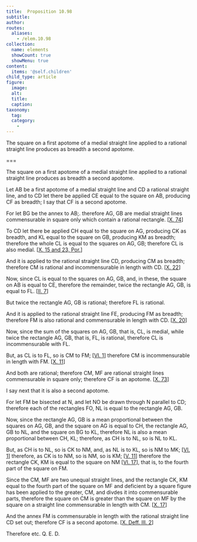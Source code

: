 ```yaml
---
title:  Proposition 10.98
subtitle: 
author:
routes:
  aliases:
    - /elem.10.98
collection:
  name: elements
  showCount: true
  showMenu: true
content:
  items: '@self.children'
child_type: article
figure:
  image:
  alt:
  title:
  caption:
taxonomy:
  tag:
  category:
    - 
---
```


<p>
       <hi rend="ital">The square on a first apotome of a medial straight line applied to a rational straight line produces as breadth a second apotome.</hi>
      </p>

===

<p>
       <span class="ital">The square on a first apotome of a medial straight line applied to a rational straight line produces as breadth a second apotome.</span>
      </p>

<p>Let <span class="ital">AB</span> be a first apotome of a medial straight line and <span class="ital">CD</span> a rational straight line, and to <span class="ital">CD</span> let there be applied <span class="ital">CE</span> equal to the square on <span class="ital">AB</span>, producing <span class="ital">CF</span> as breadth; I say that <span class="ital">CF</span> is a second apotome. </p>

<p>For let <span class="ital">BG</span> be the annex to <span class="ital">AB</span>;. therefore <span class="ital">AG</span>, <span class="ital">GB</span> are medial straight lines commensurable in square only which contain a rational rectangle. [<a href="/elem.10.74">X. 74</a>] 
      </p>

<p>To <span class="ital">CD</span> let there be applied <span class="ital">CH</span> equal to the square on <span class="ital">AG</span>, producing <span class="ital">CK</span> as breadth, and <span class="ital">KL</span> equal to the square on <span class="ital">GB</span>, producing <span class="ital">KM</span> as breadth; therefore the whole <span class="ital">CL</span> is equal to the squares on <span class="ital">AG</span>, <span class="ital">GB</span>; therefore <span class="ital">CL</span> is also medial. [<a href="/elem.10.15 elem.10.23.p.1">X. 15 and 23, Por.</a>] </p>

<p>And it is applied to the rational straight line <span class="ital">CD</span>, producing <span class="ital">CM</span> as breadth; therefore <span class="ital">CM</span> is rational and incommensurable in length with <span class="ital">CD</span>. [<a href="/elem.10.22">X. 22</a>] <pb n="216"/></p>

<p>Now, since <span class="ital">CL</span> is equal to the squares on <span class="ital">AG</span>, <span class="ital">GB</span>, and, in these, the square on <span class="ital">AB</span> is equal to <span class="ital">CE</span>, therefore the remainder, twice the rectangle <span class="ital">AG</span>, <span class="ital">GB</span>, is equal to <span class="ital">FL</span>. [<a href="/elem.2.7">II. 7</a>] </p>

<p>But twice the rectangle <span class="ital">AG</span>, <span class="ital">GB</span> is rational; therefore <span class="ital">FL</span> is rational. </p>

<p>And it is applied to the rational straight line <span class="ital">FE</span>, producing <span class="ital">FM</span> as breadth; therefore <span class="ital">FM</span> is also rational and commensurable in length with <span class="ital">CD</span>. [<a href="/elem.10.20">X. 20</a>] </p>

<p>Now, since the sum of the squares on <span class="ital">AG</span>, <span class="ital">GB</span>, that is, <span class="ital">CL</span>, is medial, while twice the rectangle <span class="ital">AG</span>, <span class="ital">GB</span>, that is, <span class="ital">FL</span>, is rational, therefore <span class="ital">CL</span> is incommensurable with <span class="ital">FL</span>. </p>

<p>But, as <span class="ital">CL</span> is to <span class="ital">FL</span>, so is <span class="ital">CM</span> to <span class="ital">FM</span>; [<a href="/elem.6.1">VI. 1</a>] therefore <span class="ital">CM</span> is incommensurable in length with <span class="ital">FM</span>. [<a href="/elem.10.11">X. 11</a>] </p>

<p>And both are rational; therefore <span class="ital">CM</span>, <span class="ital">MF</span> are rational straight lines commensurable in square only; therefore <span class="ital">CF</span> is an apotome. [<a href="/elem.10.73">X. 73</a>] </p>

<p>I say next that it is also a second apotome. </p>

<p>For let <span class="ital">FM</span> be bisected at <span class="ital">N</span>, and let <span class="ital">NO</span> be drawn through <span class="ital">N</span> parallel to <span class="ital">CD</span>; therefore each of the rectangles <span class="ital">FO</span>, <span class="ital">NL</span> is equal to the rectangle <span class="ital">AG</span>, <span class="ital">GB</span>. </p>

<p>Now, since the rectangle <span class="ital">AG</span>, <span class="ital">GB</span> is a mean proportional between the squares on <span class="ital">AG</span>, <span class="ital">GB</span>, and the square on <span class="ital">AG</span> is equal to <span class="ital">CH</span>, the rectangle <span class="ital">AG</span>, <span class="ital">GB</span> to <span class="ital">NL</span>, and the square on <span class="ital">BG</span> to <span class="ital">KL</span>, therefore <span class="ital">NL</span> is also a mean proportional between <span class="ital">CH</span>, <span class="ital">KL</span>; therefore, as <span class="ital">CH</span> is to <span class="ital">NL</span>, so is <span class="ital">NL</span> to <span class="ital">KL</span>. </p>

<p>But, as <span class="ital">CH</span> is to <span class="ital">NL</span>, so is <span class="ital">CK</span> to <span class="ital">NM</span>, and, as <span class="ital">NL</span> is to <span class="ital">KL</span>, so is <span class="ital">NM</span> to <span class="ital">MK</span>; [<a href="/elem.6.1">VI. 1</a>] therefore, as <span class="ital">CK</span> is to <span class="ital">NM</span>, so is <span class="ital">NM</span>, so is <span class="ital">KM</span>; [<a href="/elem.5.11">V. 11</a>] therefore the rectangle <span class="ital">CK</span>, <span class="ital">KM</span> is equal to the square on <span class="ital">NM</span> [<a href="/elem.6.17">VI. 17</a>], that is, to the fourth part of the square on <span class="ital">FM</span>. <pb n="217"/></p>

<p>Since the <span class="ital">CM</span>, <span class="ital">MF</span> are two unequal straight lines, and the rectangle <span class="ital">CK</span>, <span class="ital">KM</span> equal to the fourth part of the square on <span class="ital">MF</span> and deficient by a square figure has been applied to the greater, <span class="ital">CM</span>, and divdes it into commensurable parts, therefore the square on <span class="ital">CM</span> is greater than the square on <span class="ital">MF</span> by the square on a straight line commensurable in length with <span class="ital">CM</span>. [<a href="/elem.10.17">X. 17</a>] </p>

<p>And the annex <span class="ital">FM</span> is commensurable in length with the rational straight line <span class="ital">CD</span> set out; therefore <span class="ital">CF</span> is a second apotome. [<a href="/elem.10.def.3.2">X. Deff. III. 2</a>] </p>

<p>Therefore etc. Q. E. D.</p>

